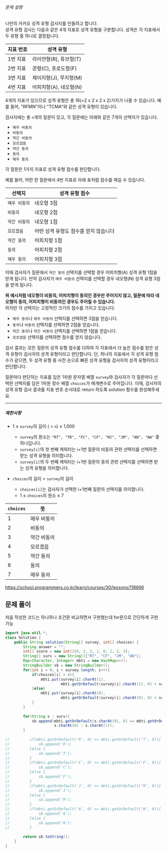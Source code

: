 ###### 문제 설명

나만의 카카오 성격 유형 검사지를 만들려고 합니다.  
성격 유형 검사는 다음과 같은 4개 지표로 성격 유형을 구분합니다. 성격은 각 지표에서 두 유형 중 하나로 결정됩니다.

|지표 번호|성격 유형|
|---|---|
|1번 지표|라이언형(R), 튜브형(T)|
|2번 지표|콘형(C), 프로도형(F)|
|3번 지표|제이지형(J), 무지형(M)|
|4번 지표|어피치형(A), 네오형(N)|

4개의 지표가 있으므로 성격 유형은 총 16(=2 x 2 x 2 x 2)가지가 나올 수 있습니다. 예를 들어, "RFMN"이나 "TCMA"와 같은 성격 유형이 있습니다.

검사지에는 총 `n`개의 질문이 있고, 각 질문에는 아래와 같은 7개의 선택지가 있습니다.

- `매우 비동의`
- `비동의`
- `약간 비동의`
- `모르겠음`
- `약간 동의`
- `동의`
- `매우 동의`

각 질문은 1가지 지표로 성격 유형 점수를 판단합니다.

예를 들어, 어떤 한 질문에서 4번 지표로 아래 표처럼 점수를 매길 수 있습니다.

|선택지|성격 유형 점수|
|---|---|
|`매우 비동의`|네오형 3점|
|`비동의`|네오형 2점|
|`약간 비동의`|네오형 1점|
|`모르겠음`|어떤 성격 유형도 점수를 얻지 않습니다|
|`약간 동의`|어피치형 1점|
|`동의`|어피치형 2점|
|`매우 동의`|어피치형 3점|

이때 검사자가 질문에서 `약간 동의` 선택지를 선택할 경우 어피치형(A) 성격 유형 1점을 받게 됩니다. 만약 검사자가 `매우 비동의` 선택지를 선택할 경우 네오형(N) 성격 유형 3점을 받게 됩니다.

**위 예시처럼 네오형이 비동의, 어피치형이 동의인 경우만 주어지지 않고, 질문에 따라 네오형이 동의, 어피치형이 비동의인 경우도 주어질 수 있습니다.**  
하지만 각 선택지는 고정적인 크기의 점수를 가지고 있습니다.

- `매우 동의`나 `매우 비동의` 선택지를 선택하면 3점을 얻습니다.
- `동의`나 `비동의` 선택지를 선택하면 2점을 얻습니다.
- `약간 동의`나 `약간 비동의` 선택지를 선택하면 1점을 얻습니다.
- `모르겠음` 선택지를 선택하면 점수를 얻지 않습니다.

검사 결과는 모든 질문의 성격 유형 점수를 더하여 각 지표에서 더 높은 점수를 받은 성격 유형이 검사자의 성격 유형이라고 판단합니다. 단, 하나의 지표에서 각 성격 유형 점수가 같으면, 두 성격 유형 중 사전 순으로 빠른 성격 유형을 검사자의 성격 유형이라고 판단합니다.

질문마다 판단하는 지표를 담은 1차원 문자열 배열 `survey`와 검사자가 각 질문마다 선택한 선택지를 담은 1차원 정수 배열 `choices`가 매개변수로 주어집니다. 이때, 검사자의 성격 유형 검사 결과를 지표 번호 순서대로 return 하도록 solution 함수를 완성해주세요.

---

##### 제한사항

- 1 ≤ `survey`의 길이 ( = `n`) ≤ 1,000
    - `survey`의 원소는 `"RT", "TR", "FC", "CF", "MJ", "JM", "AN", "NA"` 중 하나입니다.
    - `survey[i]`의 첫 번째 캐릭터는 i+1번 질문의 비동의 관련 선택지를 선택하면 받는 성격 유형을 의미합니다.
    - `survey[i]`의 두 번째 캐릭터는 i+1번 질문의 동의 관련 선택지를 선택하면 받는 성격 유형을 의미합니다.
- `choices`의 길이 = `survey`의 길이
    
    - `choices[i]`는 검사자가 선택한 i+1번째 질문의 선택지를 의미합니다.
    - 1 ≤ `choices`의 원소 ≤ 7

| `choices` | 뜻          |
| --------- | ----------- |
| 1         | 매우 비동의 |
| 2         | 비동의      |
| 3         | 약간 비동의 |
| 4         | 모르겠음    |
| 5         | 약간 동의   |
| 6         | 동의        |
| 7         | 매우 동의   |


https://school.programmers.co.kr/learn/courses/30/lessons/118666

## 문제 풀이

처음 작성한 코드는 하나하나 조건문 비교하면서 구현했는데 for문으로 간단하게 구현가능

```java
import java.util.*;
class Solution {
    public String solution(String[] survey, int[] choices) {
        String answer = "";
        int[] score = new int[]{0, 3, 2, 1, 0, 1, 2, 3};
        String[] surv = new String[]{"RT", "CF", "JM", "AN"};
        Map<Character, Integer> mbti = new HashMap<>();
        StringBuilder sb = new StringBuilder();
        for(int i = 0; i < survey.length; i++){
            if(choices[i] > 4){
                mbti.put(survey[i].charAt(1), 
                         mbti.getOrDefault(survey[i].charAt(1), 0) + score[choices[i]]);
            }else{
                mbti.put(survey[i].charAt(0), 
                         mbti.getOrDefault(survey[i].charAt(0), 0) + score[choices[i]]);
            }
        }
        
        for(String s : surv){
            sb.append(mbti.getOrDefault(s.charAt(0), 0) >= mbti.getOrDefault(s.charAt(1), 0) ? 
                      s.charAt(0) : s.charAt(1));
        }
        
//         if(mbti.getOrDefault('R', 0) >= mbti.getOrDefault('T', 0)){
//             sb.append('R');
//         }else {
//             sb.append('T');
//         }
//         if(mbti.getOrDefault('C', 0) >= mbti.getOrDefault('F', 0)){
//             sb.append('C');
//         }else {
//             sb.append('F');
//         }
//         if(mbti.getOrDefault('J', 0) >= mbti.getOrDefault('M', 0)){
//             sb.append('J');
//         }else {
//             sb.append('M');
//         }
//         if(mbti.getOrDefault('A', 0) >= mbti.getOrDefault('N', 0)){
//             sb.append('A');
//         }else {
//             sb.append('N');
//         }
        
        return sb.toString();
    }
}
```